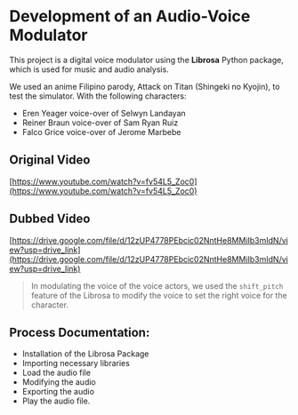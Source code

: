 # Development of an Audio-Voice Modulator

This project is a digital voice modulator using the **Librosa** Python package, which is used for music and audio analysis.

We used an anime Filipino parody, Attack on Titan (Shingeki no Kyojin), to test the simulator. With the following characters:
* Eren Yeager voice-over of Selwyn Landayan
* Reiner Braun voice-over of Sam Ryan Ruiz
* Falco Grice voice-over of Jerome Marbebe

## Original Video

[https://www.youtube.com/watch?v=fv54L5_Zoc0](https://www.youtube.com/watch?v=fv54L5_Zoc0)

## Dubbed Video

[https://drive.google.com/file/d/12zUP4778PEbcic02NntHe8MMiIb3mIdN/view?usp=drive_link](https://drive.google.com/file/d/12zUP4778PEbcic02NntHe8MMiIb3mIdN/view?usp=drive_link)

> In modulating the voice of the voice actors, we used the `shift_pitch` feature of the Librosa to modify the voice to set the right voice for the character.

## Process Documentation:
* Installation of the Librosa Package
* Importing necessary libraries
* Load the audio file
* Modifying the audio
* Exporting the audio
* Play the audio file.
